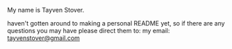 My name is Tayven Stover.

haven't gotten around to making a personal README yet, so if there are any questions you may have please direct them to:
my email: tayvenstover@gmail.com
